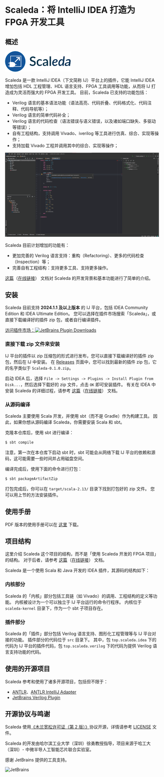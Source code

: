 # Scaleda：将 IntelliJ IDEA 打造为 FPGA 开发工具

## 概述

[<img src="README.assets/icon-with-name.svg" alt="Scaleda icon" style="zoom:30%;" />](https://plugins.jetbrains.com/plugin/21863)

Scaleda 是一款 IntelliJ IDEA（下文简称 IJ）平台上的插件，它能 IntelliJ IDEA 增加包括 HDL 工程管理、HDL 语言支持、FPGA 工具调用等功能，从而将 IJ 打造成为灵活而强大的 FPGA 开发工具。
目前，Scaleda 已支持的功能包括：

 - Verilog 语言的基本语法功能（语法高亮、代码折叠、代码格式化、代码注释、代码导航等）；
 - Verilog 语言的简单代码补全；
 - Verilog 语言的代码检查（语法错误与语义错误，以及诸如端口缺失、多驱动等错误）；
 - 自有工程结构，支持调用 Vivado、iverilog 等工具进行仿真、综合、实现等操作；
 - 支持加载 Vivado 工程并调用其中的综合、实现等操作；

![使用 Scaleda 进行 Verilog 开发](docs/source/images/main-screenshot.png)

Scaleda 目前计划增加的功能有：
 - 更加完善的 Verilog 语言支持：重构（Refactoring）、更多的代码检查（Inspection）等；
 - 完善自有工程结构：支持更多工具、支持更多操作。

[这篇](./docs/source/_posts/introduction.md)（[在线链接](https://scaleda.top/introduction)） 文档对 Scaleda 的开发背景和基本功能进行了简单的介绍。

## 安装

Scaleda 目前支持 **2024.1.1 及以上版本** 的 IJ 平台，包括 IDEA Community Edition 和 IDEA Ultimate Edition。
您可以选择在插件市场搜索「Scaleda」，或直接下载编译好的插件 zip 包，或者自行编译插件。

[访问插件市场：![JetBrains Plugin Downloads](https://img.shields.io/jetbrains/plugin/d/21863?color=%2315559aff)](https://plugins.jetbrains.com/plugin/21863)

### 直接下载 zip 文件来安装

IJ 平台的插件以 zip 压缩包的形式进行发布，您可以直接下载编译好的插件 zip 包，然后在 IJ 中安装。
在 [Releases](https://github.com/Scaleda/Scaleda/releases) 页面中，您可以找到最新的插件 zip 包，它的名字类似于 `Scaleda-0.1.0.zip`。

启动 IDEA 后，选择 `File -> Settings -> Plugins -> Install Plugin from Disk...`，然后选择下载好的 zip 文件，点击 `OK` 即可安装插件。
有关在 IDEA 中安装 Scaleda 的详细过程，请参考 [这篇](./docs/source/_posts/installation.md)（[在线链接](https://scaleda.top/installation)） 文档。

### 从源码编译

Scaleda 主要使用 Scala 开发，并使用 sbt（而不是 Gradle）作为构建工具。
因此，如果你想从源码编译 Scaleda，你需要安装 Scala 和 sbt。

克隆本仓库后，使用 sbt 进行编译：

```bash
$ sbt compile
```

注意，第一次在本仓库下启动 sbt 时，sbt 可能会从网络下载 IJ 平台的依赖和源码，这可能需要一些时间并占用磁盘空间。

编译完成后，使用下面的命令进行打包：

```bash
$ sbt packageArtifactZip
```

打包完成后，你可以在 `target/scala-2.13/` 目录下找到打包好的 zip 文件。
您可以用上节的方法安装插件。

## 使用手册

PDF 版本的使用手册可以在 [这里](./docs/scaleda-manual.pdf) 下载。

## 项目结构

这里介绍 Scaleda 这个项目的结构，而不是「使用 Scaleda 开发的 FPGA 项目」的结构。
对于后者，请参考 [这篇](docs/source/_posts/project.md)（[在线链接](https://scaleda.top/project)） 文档。

Scaleda 是一个使用 Scala 和 Java 开发的 IDEA 插件，其源码的结构如下：

### 内核部分

Scaleda 的「内核」部分包括工具链（如 Vivado）的调用、工程结构的定义等功能。
内核被设计为一个可以独立于 IJ 平台运行的命令行程序。
内核位于 `scaleda-kernel` 目录下，作为一个 sbt 子项目存在。

### 插件部分

Scaleda 的「插件」部分包括 Verilog 语言支持、图形化工程管理等与 IJ 平台对接的功能。
插件部分的代码位于 `src` 目录下。
其中，包 `top.scaleda.idea` 下的代码为 IJ 平台的插件代码，包 `top.scaleda.verilog` 下的代码为提供 Verilog 语言支持功能的代码。

## 使用的开源项目

Scaleda 参考和使用了诸多开源项目，包括但不限于：

 - [ANTLR](https://github.com/antlr/antlr4)、[ANTLR IntelliJ Adapter](https://github.com/antlr/antlr4-intellij-adaptor)
 - [JetBrains Verilog Plugin](https://github.com/MrTsepa/jetbrains-verilog-plugin/)

## 开源协议与鸣谢

Scaleda 使用[《木兰宽松许可证（第 2 版）》](https://license.coscl.org.cn/MulanPSL2)协议开源，详情请参考 [LICENSE](LICENSE) 文件。

Scaleda 的开发由哈尔滨工业大学（深圳）徐勇教授指导，项目来源于哈工大（深圳）- 中微半导人工智能芯片联合实验室。

感谢 JetBrains 提供的工具支持。

![JetBrains](https://resources.jetbrains.com/storage/products/company/brand/logos/jb_beam.svg)

